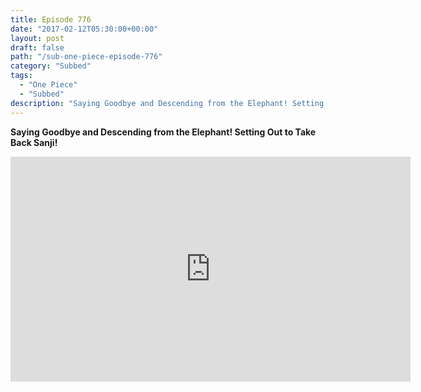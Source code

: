 ```yaml
---
title: Episode 776
date: "2017-02-12T05:30:00+00:00"
layout: post
draft: false
path: "/sub-one-piece-episode-776"
category: "Subbed"
tags:
  - "One Piece"
  - "Subbed"
description: "Saying Goodbye and Descending from the Elephant! Setting Out to Take Back Sanji!"
---
```


**Saying Goodbye and Descending from the Elephant! Setting Out to Take Back Sanji!**

<iframe width="640" height="360" src="https://www.rapidvideo.com/e/G6FRPGVRA2" frameborder="0" marginwidth=0 marginheight=0 scrolling=no allowfullscreen></iframe>

